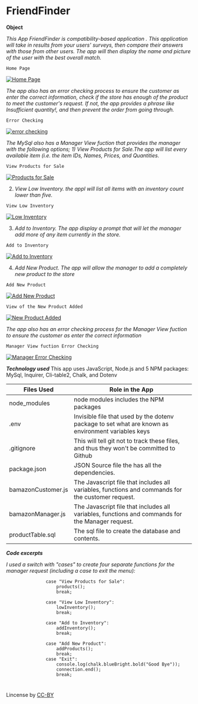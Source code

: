 # FriendFinder

**Object**

*This App FriendFinder is compatibility-based application . This application will take in results from your users' surveys, then compare their answers with those from other users. The app will then display the name and picture of the user with the best overall match.*

`Home Page`

<a href="#"><img src="https://github.com/fpinder/MySql/blob/master/images/Capture2.JPG" alt="Home Page"></a>

*The app also has an error checking process to ensure the customer as enter the correct information, check if the store has enough of the product to meet the customer's request. If not, the app provides a phrase like Insufficient quantity!, and then prevent the order from going through.*

`Error Checking`

<a href="#"><img src="https://github.com/fpinder/MySql/blob/master/images/Capture1.JPG" alt="error checking"></a>

*The MySql also has a Manager View fuction that provides the manager with the following options;* *1) View Products for Sale.The app will list every available item (i.e. the item IDs, Names, Prices, and Quantities.* 

`View Products for Sale`

<a href="#"><img src="https://github.com/fpinder/MySql/blob/master/images/Capture3.JPG" alt="Products for Sale"></a>

2) *View Low Inventory. the appl will list all items with an inventory count lower than five.*

`View Low Inventory`

<a href="#"><img src="https://github.com/fpinder/MySql/blob/master/images/Capture4.JPG" alt="Low Inventory"></a>

3) *Add to Inventory. The app display a prompt that will let the manager add more of any item currently in the store.*

`Add to Inventory`

<a href="#"><img src="https://github.com/fpinder/MySql/blob/master/images/Capture5.JPG" alt="Add to Inventory"></a>

 4) *Add New Product. The app will allow the manager to add a completely new product to the store*

  `Add New Product`

  <a href="#"><img src="https://github.com/fpinder/MySql/blob/master/images/Capture6.JPG" alt="Add New Product"></a>

 
`View of the New Product Added`

<a href="#"><img src="https://github.com/fpinder/MySql/blob/master/images/Capture7.JPG" alt="New Product Added"></a>

*The app also has an error checking process for the Manager View fuction to ensure the customer as enter the correct information*

`Manager View fuction Error Checking`

<a href="#"><img src="https://github.com/fpinder/MySql/blob/master/images/Capture8.JPG" alt="Manager Error Checking"></a>

**_Technology used_**
This app uses JavaScript, Node.js and 5 NPM packages: MySql, Inquirer, Cli-table2, Chalk, and Dotenv

| Files Used   |  Role in the App                                                                  |
| ------------ | -------------------------------------------------------------------------------------- |
| node_modules | node modules includes the  NPM packages                                               |
| .env         | Invisible file that used by the dotenv package to set what are known as environment variables keys                              |
| .gitignore   | This will tell git not to track these files, and thus they won't be committed to Github |
| package.json | JSON Source file the has all the dependencies.                    |
| bamazonCustomer.js     | The Javascript file that includes all variables, functions and commands for the customer request. |
| bamazonManager.js     | The Javascript file that includes all variables, functions and commands for the Manager request. |
| productTable.sql   | The sql file to create the database and contents. |

**_Code excerpts_**

*I used a switch with "cases" to create four separate functions for the manager request (including a case to exit the menu):*

 ```switch (answer.action) {
                case "View Products for Sale":
                    products();
                    break;

                case "View Low Inventory":
                    lowInventory();
                    break;

                case "Add to Inventory":
                    addInventory();
                    break;

                case "Add New Product":
                    addProducts();
                    break;
                case "Exit":
                    console.log(chalk.blueBright.bold("Good Bye"));
                    connection.end();
                    break;
```

#
Lincense by <a href="https://creativecommons.org/licenses/by/3.0/" rel="nofollow">CC-BY</a>

